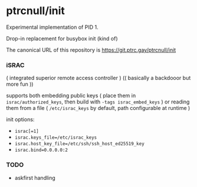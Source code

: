# ptrcnull/init

Experimental implementation of PID 1.  

Drop-in replacement for busybox init (kind of)

The canonical URL of this repository is https://git.ptrc.gay/ptrcnull/init

### iSRAC

( integrated superior remote access controller ) (( basically a backdooor but more fun ))

supports both embedding public keys ( place them in `israc/authorized_keys`, then build with `-tags israc_embed_keys` )
or reading them from a file ( `/etc/israc_keys` by default, path configurable at runtime )

init options:
- `israc[=1]`
- `israc.keys_file=/etc/israc_keys`
- `israc.host_key_file=/etc/ssh/ssh_host_ed25519_key`
- `israc.bind=0.0.0.0:2`

### TODO

- askfirst handling

